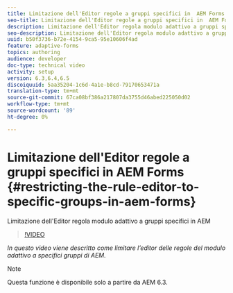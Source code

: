 ```yaml
---
title: Limitazione dell'Editor regole a gruppi specifici in  AEM Forms
seo-title: Limitazione dell'Editor regole a gruppi specifici in  AEM Forms
description: Limitazione dell'Editor regola modulo adattivo a gruppi specifici in AEM
seo-description: Limitazione dell'Editor regola modulo adattivo a gruppi specifici in AEM
uuid: b50f3736-b72e-4154-9ca5-95e10606f4ad
feature: adaptive-forms
topics: authoring
audience: developer
doc-type: technical video
activity: setup
version: 6.3,6.4,6.5
discoiquuid: 5aa35204-1c6d-4a1e-b8cd-79170653471a
translation-type: tm+mt
source-git-commit: 67ca08bf386a217807da3755d46abed225050d02
workflow-type: tm+mt
source-wordcount: '89'
ht-degree: 0%

---
```



# Limitazione dell&#39;Editor regole a gruppi specifici in  AEM Forms {#restricting-the-rule-editor-to-specific-groups-in-aem-forms}

Limitazione dell&#39;Editor regola modulo adattivo a gruppi specifici in AEM

>[!VIDEO](https://video.tv.adobe.com/v/19470?quality=9&learn=on)

*In questo video viene descritto come limitare l’editor delle regole del modulo adattivo a specifici gruppi di AEM.*

>[!NOTE]
>
>Questa funzione è disponibile solo a partire da AEM 6.3.

